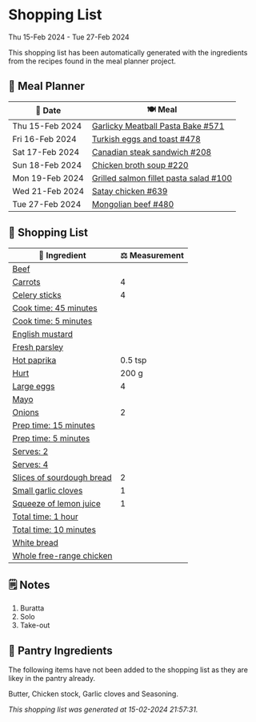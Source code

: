 # Shopping List

Thu 15-Feb 2024 - Tue 27-Feb 2024

This shopping list has been automatically generated with the ingredients from the recipes found in the meal planner project.

## 📅 Meal Planner

|📅 Date| 🍽️ Meal|
|----|----|
|Thu 15-Feb 2024|[Garlicky Meatball Pasta Bake  #571](https://github.com/jcallaghan/The-Cookbook/issues/571)|
|Fri 16-Feb 2024|[Turkish eggs and toast #478](https://github.com/jcallaghan/The-Cookbook/issues/478)|
|Sat 17-Feb 2024|[Canadian steak sandwich #208](https://github.com/jcallaghan/The-Cookbook/issues/208)|
|Sun 18-Feb 2024|[Chicken broth soup #220](https://github.com/jcallaghan/The-Cookbook/issues/220)|
|Mon 19-Feb 2024|[Grilled salmon fillet pasta salad #100](https://github.com/jcallaghan/The-Cookbook/issues/100)|
|Wed 21-Feb 2024|[Satay chicken #639](https://github.com/jcallaghan/The-Cookbook/issues/639)|
|Tue 27-Feb 2024|[Mongolian beef #480](https://github.com/jcallaghan/The-Cookbook/issues/480)|

## 🛒 Shopping List

| 🍌 Ingredient| ⚖️ Measurement|
|----------|-----------|
|[Beef](https://www.sainsburys.co.uk/gol-ui/SearchResults/Beef)||
|[Carrots](https://www.sainsburys.co.uk/gol-ui/SearchResults/Carrots)|4|
|[Celery sticks](https://www.sainsburys.co.uk/gol-ui/SearchResults/Celery%20sticks)|4|
|[Cook time: 45 minutes](https://www.sainsburys.co.uk/gol-ui/SearchResults/Cook%20time:%2045%20minutes)||
|[Cook time: 5 minutes](https://www.sainsburys.co.uk/gol-ui/SearchResults/Cook%20time:%205%20minutes)||
|[English mustard](https://www.sainsburys.co.uk/gol-ui/SearchResults/English%20mustard)||
|[Fresh parsley](https://www.sainsburys.co.uk/gol-ui/SearchResults/Fresh%20parsley)||
|[Hot paprika](https://www.sainsburys.co.uk/gol-ui/SearchResults/Hot%20paprika)|0.5 tsp|
|[Hurt](https://www.sainsburys.co.uk/gol-ui/SearchResults/Hurt)|200 g|
|[Large eggs](https://www.sainsburys.co.uk/gol-ui/SearchResults/Large%20eggs)|4|
|[Mayo](https://www.sainsburys.co.uk/gol-ui/SearchResults/Mayo)||
|[Onions](https://www.sainsburys.co.uk/gol-ui/SearchResults/Onions)|2|
|[Prep time: 15 minutes](https://www.sainsburys.co.uk/gol-ui/SearchResults/Prep%20time:%2015%20minutes)||
|[Prep time: 5 minutes](https://www.sainsburys.co.uk/gol-ui/SearchResults/Prep%20time:%205%20minutes)||
|[Serves: 2](https://www.sainsburys.co.uk/gol-ui/SearchResults/Serves:%202)||
|[Serves: 4](https://www.sainsburys.co.uk/gol-ui/SearchResults/Serves:%204)||
|[Slices of sourdough bread](https://www.sainsburys.co.uk/gol-ui/SearchResults/Slices%20of%20sourdough%20bread)|2|
|[Small garlic cloves](https://www.sainsburys.co.uk/gol-ui/SearchResults/Small%20garlic%20cloves)|1|
|[Squeeze of lemon juice](https://www.sainsburys.co.uk/gol-ui/SearchResults/Squeeze%20of%20lemon%20juice)|1|
|[Total time: 1 hour](https://www.sainsburys.co.uk/gol-ui/SearchResults/Total%20time:%201%20hour)||
|[Total time: 10 minutes](https://www.sainsburys.co.uk/gol-ui/SearchResults/Total%20time:%2010%20minutes)||
|[White bread](https://www.sainsburys.co.uk/gol-ui/SearchResults/White%20bread)||
|[Whole free-range chicken](https://www.sainsburys.co.uk/gol-ui/SearchResults/Whole%20free-range%20chicken)||

## 🗒️ Notes

1. Buratta
1. Solo
1. Take-out

## 🏪 Pantry Ingredients

The following items have not been added to the shopping list as they are likey in the pantry already.

Butter, Chicken stock, Garlic cloves and Seasoning.


_This shopping list was generated at 15-02-2024 21:57:31._